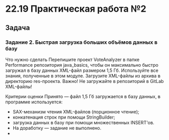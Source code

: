 # **22.19 Практическая работа №2**


## **Задача**

### **Задание 2.** Быстрая загрузка больших объёмов данных в базу

Что нужно сделать
Перепишите проект VoteAnalyzer в папке Performance репозитория java_basics, чтобы он максимально быстро
загружал в базу данных XML-файл размером 1,5 Гб. Используйте все знания, полученные в этом модуле.
Загрузите XML-файлы из архива в директорию res-проекта.
Важно! Не загружайте в репозиторий в GitLab XML-файлы!

Критерии оценки
Принято — файл 1,5 Гб загружается в базу данных, в программе используется:

* SAX-механизм чтения XML-файлов (порционное чтение);
* конкатенация строк при помощи StringBuilder;
* загрузка данных в базу при помощи множественных INSERT’ов.
* На доработку — задание не выполнено.
* 
